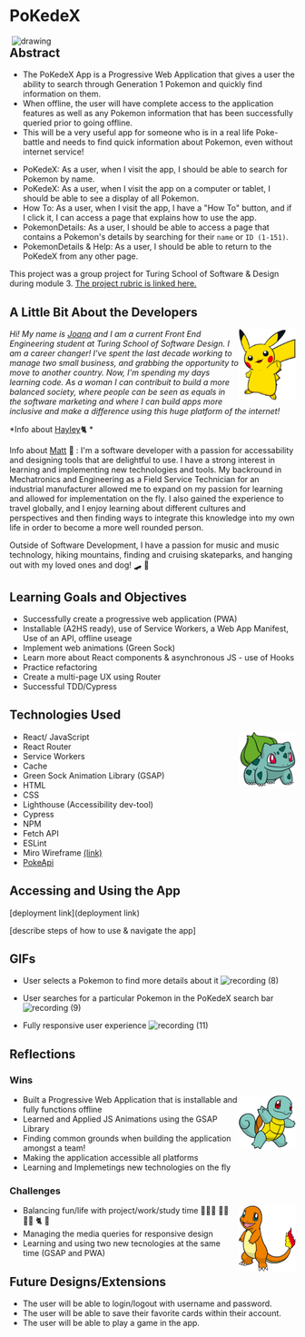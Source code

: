 # PoKedeX

<img src="https://i.imgur.com/iPvcyJv.png" alt="drawing" width="500" align="right"/>

## Abstract

* The PoKedeX App is a Progressive Web Application that gives a user the ability to search through Generation 1 Pokemon and quickly find information on them. 
* When offline, the user will have complete access to the application features as well as any Pokemon information that has been successfully queried prior to going offline.
* This will be a very useful app for someone who is in a real life Poke-battle and needs to find quick information about Pokemon, even without internet service!

- PoKedeX: As a user, when I visit the app, I should be able to search for Pokemon by name.
- PoKedeX: As a user, when I visit the app on a computer or tablet, I should be able to see a display of all Pokemon.
- How To: As a user, when I visit the app, I have a "How To" button, and if I click it, I can access a page that explains how to use the app.
- PokemonDetails: As a user, I should be able to access a page that contains a Pokemon's details by searching for their `name` or `ID (1-151)`. 
- PokemonDetails & Help: As a user, I should be able to return to the PoKedeX from any other page.

This project was a group project for Turing School of Software & Design during module 3. [The project rubric is linked here.](https://frontend.turing.edu/projects/module-3/stretch.html)


## A Little Bit About the Developers
<img src="https://raw.githubusercontent.com/PokeAPI/sprites/master/sprites/pokemon/other/dream-world/25.svg" alt="Pikachu" width="100" align="right"/>

*Hi! My name is [Joana](https://github.com/joanafbrito) and I am a current Front End Engineering student at Turing School of Software Design. I am a career changer! I've  spent the last decade working to manage two small business, and grabbing the opportunity to move to another country.*
*Now, I'm spending my days learning code. As a woman I can contribuit to build a more balanced society, where people can be seen as equals in the software marketing and where I can build apps more inclusive and make a difference using this huge platform of the internet!*

*Info about [Hayley](https://github.com/hayleyw7)🐈 *

Info about [Matt](https://github.com/Matt-Roden) 🎸  :  I'm a software developer with a passion for accessability and designing tools that are delightful to use. I have a strong interest in learning and implementing new technologies and tools. My backround in Mechatronics and Engineering as a Field Service Technician for an industrial manufacturer allowed me to expand on my passion for learning and allowed for implementation on the fly. I also gained the experience to travel globally,  and I enjoy learning about different cultures and perspectives and then finding ways to integrate this knowledge into my own life in order to become a more well rounded person.

Outside of Software Development, I have a passion for music and music technology, hiking mountains, finding and cruising skateparks, and hanging out with my loved ones and dog! 🛹 🦮

## Learning Goals and Objectives

- Successfully create a progressive web application (PWA)
- Installable (A2HS ready), use of Service Workers, a Web App Manifest, Use of an API, offline useage
- Implement web animations (Green Sock)
- Learn more about React components & asynchronous JS - use of Hooks
- Practice refactoring
- Create a multi-page UX using Router
- Successful TDD/Cypress

## Technologies Used

<img src="https://raw.githubusercontent.com/PokeAPI/sprites/master/sprites/pokemon/other/dream-world/1.svg" alt="Pikachu" width="100" align="right"/>

- React/ JavaScript
- React Router
- Service Workers
- Cache
- Green Sock Animation Library (GSAP)
- HTML
- CSS
- Lighthouse (Accessibility dev-tool)
- Cypress
- NPM
- Fetch API
- ESLint
- Miro Wireframe [(link)](https://miro.com/app/board/o9J_lyZfIKA=/)
- [PokeApi](https://pokeapi.co/)

## Accessing and Using the App

[deployment link](deployment link)

[describe steps of how to use & navigate the app]

## GIFs

- User selects a Pokemon to find more details about it
![recording (8)]()

- User searches for a particular Pokemon in the PoKedeX search bar
![recording (9)]()

- Fully responsive user experience
![recording (11)]()

## Reflections

### Wins

<img src="https://raw.githubusercontent.com/PokeAPI/sprites/master/sprites/pokemon/other/dream-world/7.svg" alt="Pikachu" width="100" align="right"/>

- Built a Progressive Web Application that is installable and fully functions offline
- Learned and Applied JS Animations using the GSAP Library
- Finding common grounds when building the application amongst a team!
- Making the application accessible all platforms
- Learning and Implemetings new technologies on the fly

### Challenges

<img src="https://raw.githubusercontent.com/PokeAPI/sprites/master/sprites/pokemon/other/dream-world/4.svg" alt="Pikachu" width="100" align="right"/>

- Balancing fun/life with project/work/study time 👩🏻‍💻 💅🏻 💆🏻‍ 🐈 🎸
- Managing the media queries for responsive design
- Learning and using two new tecnologies at the same time (GSAP and PWA)

## Future Designs/Extensions

- The user will be able to login/logout with username and password.
- The user will be able to save their favorite cards within their account.
- The user will be able to play a game in the app.
